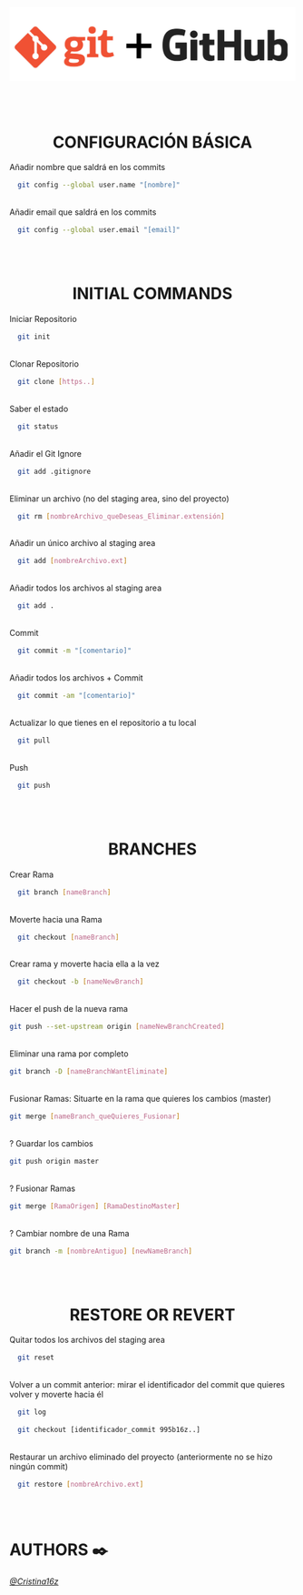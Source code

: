 <img src="git_banner.jpg">



<br></br>
<h1 style="text-align: center;">CONFIGURACIÓN BÁSICA</h1>


Añadir nombre que saldrá en los commits

```bash
  git config --global user.name "[nombre]"
```
\
Añadir email que saldrá en los commits

```bash
  git config --global user.email "[email]"
```


<br></br>
<h1 style="text-align: center;">INITIAL COMMANDS</h1>


Iniciar Repositorio 

```bash
  git init
```
\
Clonar Repositorio

```bash
  git clone [https..]
```
\
Saber el estado

```bash
  git status
```
\
Añadir el Git Ignore
```bash
  git add .gitignore
```
\
Eliminar un archivo (no del staging area, sino del proyecto)
```bash
  git rm [nombreArchivo_queDeseas_Eliminar.extensión]
```
\
Añadir un único archivo al staging area

```bash
  git add [nombreArchivo.ext]
```
\
Añadir todos los archivos al staging area

```bash
  git add .
```

\
Commit

```bash
  git commit -m "[comentario]"
```
\
Añadir todos los archivos + Commit

```bash
  git commit -am "[comentario]"
```
\
Actualizar lo que tienes en el repositorio a tu local

```bash
  git pull
```

\
Push

```bash
  git push
```



<br></br>
<h1 style="text-align: center;">BRANCHES</h1>

Crear Rama

```bash
  git branch [nameBranch]
```
\
Moverte hacia una Rama

```bash
  git checkout [nameBranch]
```
\
Crear rama y moverte hacia ella a la vez

```bash
  git checkout -b [nameNewBranch]
```
\
Hacer el push de la nueva rama
```bash
git push --set-upstream origin [nameNewBranchCreated]
```
\
Eliminar una rama por completo
```bash
git branch -D [nameBranchWantEliminate]
```
\
Fusionar Ramas: Situarte en la rama que quieres los cambios (master)
```bash
git merge [nameBranch_queQuieres_Fusionar]
```
\
?
Guardar los cambios
```bash
git push origin master 
```
\
? Fusionar Ramas
```bash
git merge [RamaOrigen] [RamaDestinoMaster]
```
\
? Cambiar nombre de una Rama
```bash
git branch -m [nombreAntiguo] [newNameBranch]
```






<br></br>
<h1 style="text-align: center;">RESTORE OR REVERT</h1>


Quitar todos los archivos del staging area

```bash
  git reset
```
\
Volver a un commit anterior: mirar el identificador del commit que quieres volver y moverte hacia él

```bash
  git log
```
```bash
  git checkout [identificador_commit 995b16z..]
```
\
Restaurar un archivo eliminado del proyecto (anteriormente no se hizo ningún commit)
```bash
  git restore [nombreArchivo.ext]
```

<br></br>
<h1 style="text-align: start;">AUTHORS ✒️</h1>

*[@Cristina16z](https://github.com/cristina16z)*

